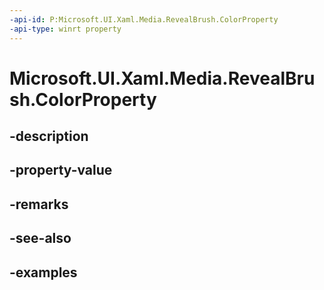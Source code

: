 ```yaml
---
-api-id: P:Microsoft.UI.Xaml.Media.RevealBrush.ColorProperty
-api-type: winrt property
---
```


<!-- Property syntax.
public DependencyProperty ColorProperty { get; }
-->

# Microsoft.UI.Xaml.Media.RevealBrush.ColorProperty

## -description

## -property-value

## -remarks

## -see-also

## -examples

